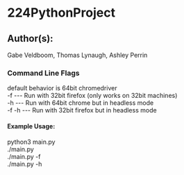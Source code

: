 # 224PythonProject

## Author(s):

Gabe Veldboom, Thomas Lynaugh, Ashley Perrin

### Command Line Flags
default behavior is 64bit chromedriver <br/>
-f --- Run with 32bit firefox (only works on 32bit machines) <br/>
-h --- Run with 64bit chrome but in headless mode <br/>
-f -h --- Run with 32bit firefox but in headless mode <br/>

#### Example Usage:
python3 main.py <br/>
./main.py <br/>
./main.py -f <br/>
./main.py -h <br/>
